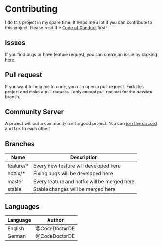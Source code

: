 # Contributing

I do this project in my spare time. It helps me a lot if you can contribute to this project.
Please read the [Code of Conduct](CODE_OF_CONDUCT.md) first!

## Issues

If you find bugs or have feature request, you can create an issue by clicking [here](https://github.com/LinwoodCloud/dev_doctor/issues/new/choose).

## Pull request

If you want to help me to code, you can open a pull request. Fork this project and make a pull request. I only accept pull request for the *develop* branch.

## Community Server

A project without a community isn't a good project. You can [join the discord](https://discord.linwood.tk) and talk to each other!

## Branches

Name | Description
--- | ---
feature/* | Every new feature will developed here
hotfix/* | Fixing bugs will be developed here
master | Every feature and hotfix will be merged here 
stable | Stable changes will be merged here

## Languages

Language | Author
--- | ---
English | @CodeDoctorDE
German | @CodeDoctorDE
